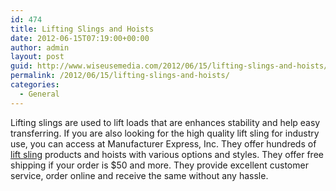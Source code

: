 ```yaml
---
id: 474
title: Lifting Slings and Hoists
date: 2012-06-15T07:19:00+00:00
author: admin
layout: post
guid: http://www.wiseusemedia.com/2012/06/15/lifting-slings-and-hoists/
permalink: /2012/06/15/lifting-slings-and-hoists/
categories:
  - General
---
```

Lifting slings are used to lift loads that are enhances stability and help easy transferring. If you are also looking for the high quality lift sling for industry use, you can access at Manufacturer Express, Inc. They offer hundreds of [lift sling](http://www.mfrexpress.com/lifting-slings-c-93.html) products and hoists with various options and styles. They offer free shipping if your order is $50 and more. They provide excellent customer service, order online and receive the same without any hassle.